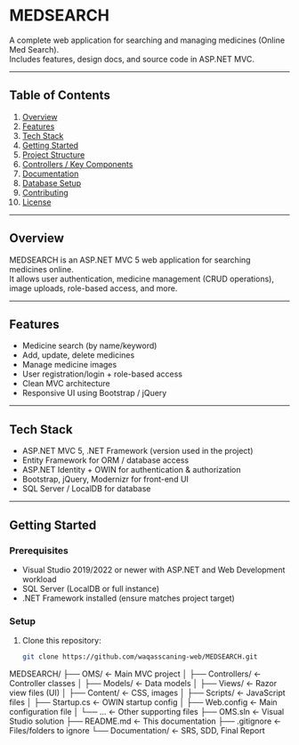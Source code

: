 # MEDSEARCH

A complete web application for searching and managing medicines (Online Med Search).  
Includes features, design docs, and source code in ASP.NET MVC.

---

## Table of Contents

1. [Overview](#overview)  
2. [Features](#features)  
3. [Tech Stack](#tech-stack)  
4. [Getting Started](#getting-started)  
5. [Project Structure](#project-structure)  
6. [Controllers / Key Components](#controllers--key-components)  
7. [Documentation](#documentation)  
8. [Database Setup](#database-setup)  
9. [Contributing](#contributing)  
10. [License](#license)

---

## Overview

MEDSEARCH is an ASP.NET MVC 5 web application for searching medicines online.  
It allows user authentication, medicine management (CRUD operations), image uploads, role-based access, and more.  

---

## Features

- Medicine search (by name/keyword)  
- Add, update, delete medicines  
- Manage medicine images  
- User registration/login + role-based access  
- Clean MVC architecture  
- Responsive UI using Bootstrap / jQuery  

---

## Tech Stack

- ASP.NET MVC 5, .NET Framework (version used in the project)  
- Entity Framework for ORM / database access  
- ASP.NET Identity + OWIN for authentication & authorization  
- Bootstrap, jQuery, Modernizr for front-end UI  
- SQL Server / LocalDB for database  

---

## Getting Started

### Prerequisites

- Visual Studio 2019/2022 or newer with ASP.NET and Web Development workload  
- SQL Server (LocalDB or full instance)  
- .NET Framework installed (ensure matches project target)  

### Setup

1. Clone this repository:  
   ```bash
   git clone https://github.com/waqasscaning-web/MEDSEARCH.git
MEDSEARCH/
├── OMS/                 ← Main MVC project
│   ├── Controllers/     ← Controller classes
│   ├── Models/          ← Data models
│   ├── Views/           ← Razor view files (UI)
│   ├── Content/         ← CSS, images
│   ├── Scripts/         ← JavaScript files
│   ├── Startup.cs       ← OWIN startup config
│   ├── Web.config       ← Main configuration file
│   └── …                ← Other supporting files
├── OMS.sln              ← Visual Studio solution
├── README.md            ← This documentation
├── .gitignore           ← Files/folders to ignore
└── Documentation/       ← SRS, SDD, Final Report
